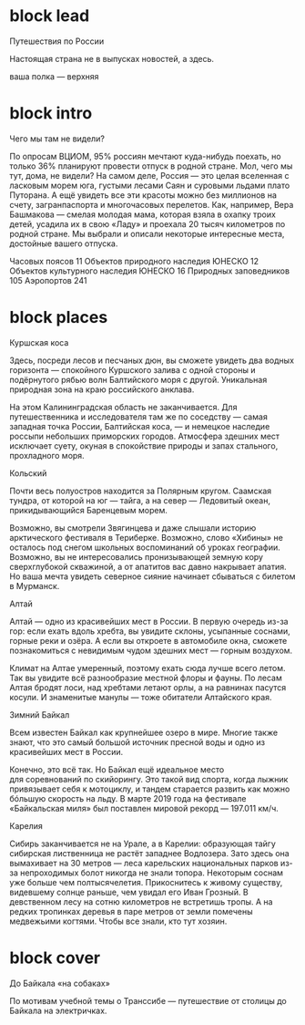 # block lead

Путешествия по России

Настоящая страна не в выпусках 
новостей, а здесь.

ваша полка — верхняя

# block intro

Чего мы там не видели?

По опросам ВЦИОМ, 95% россиян мечтают куда-нибудь поехать, но только 36% планируют провести отпуск в родной стране. Мол, чего мы тут, дома, не видели? На самом деле, Россия — это целая вселенная с ласковым морем юга, густыми лесами Саян и суровыми льдами плато Путорана. А ещё увидеть все эти красоты можно без миллионов на счету, загранпаспорта и многочасовых перелетов. Как, например, Вера Башмакова — смелая молодая мама, которая взяла в охапку троих детей, усадила их в свою «Ладу» и проехала 20 тысяч километров по родной стране. Мы выбрали и описали некоторые интересные места, достойные вашего отпуска.

Часовых поясов 11
Объектов природного наследия ЮНЕСКО 12
Объектов культурного наследия ЮНЕСКО 16
Природных заповедников 105
Аэропортов 241

# block places 

Куршская коса

Здесь, посреди лесов и песчаных дюн, вы сможете увидеть два водных горизонта — спокойного Куршского залива с одной стороны 
и подёрнутого рябью волн Балтийского моря 
с другой. Уникальная природная зона на краю российского анклава.

На этом Калининградская область не заканчивается. Для путешественника 
и исследователя там же по соседству — самая западная точка России, Балтийская коса, — 
и немецкое наследие россыпи небольших приморских городов. Атмосфера здешних мест исключает суету, окуная в спокойствие природы 
и запах стального, прохладного моря.

Кольский

Почти весь полуостров находится за Полярным кругом. Саамская тундра, от которой на юг — 
тайга, а на север — Ледовитый океан, прикидывающийся Баренцевым морем.

Возможно, вы смотрели Звягинцева и даже слышали историю арктического фестиваля 
в Териберке. Возможно, слово «Хибины» не осталось под снегом школьных воспоминаний 
об уроках географии. Возможно, вы не интересовались пронизывающей земную кору сверхглубокой скважиной, а от апатитов вас давно накрывает апатия. Но ваша мечта увидеть северное сияние начинает сбываться с билетом
в Мурманск.

Алтай

Алтай — одно из красивейших мест в России. 
В первую очередь из-за гор: если ехать вдоль хребта, вы увидите склоны, усыпанные соснами, горные реки и озёра. А если вы откроете 
в автомобиле окна, сможете познакомиться 
с невидимым чудом здешних мест — горным воздухом.

Климат на Алтае умеренный, поэтому ехать сюда лучше всего летом. Так вы увидите всё разнообразие местной флоры и фауны. По лесам Алтая бродят лоси, над хребтами летают орлы, 
а на равнинах пасутся косули. И знаменитые манулы — тоже обитатели Алтайского края.

Зимний Байкал

Всем известен Байкал как крупнейшее озеро 
в мире. Многие также знают, что это самый большой источник пресной воды и одно 
из красивейших мест в России.

Конечно, это всё так. Но Байкал ещё идеальное место для соревнований по скийорингу. Это такой вид спорта, когда лыжник привязывает себя к мотоциклу, и тандем старается развить как можно бóльшую скорость на льду. В марте 2019 года на фестивале «Байкальская миля» был поставлен мировой рекорд — 197.011 км/ч.

Карелия

Сибирь заканчивается не на Урале, а в Карелии: образующая тайгу сибирская лиственница не растёт западнее Водлозера. Зато здесь она вымахивает на 30 метров — леса карельских национальных парков из-за непроходимых болот никогда не знали топора. Некоторым соснам уже больше чем полтысячелетия. Прикоснитесь к живому существу, видевшему солнце раньше, чем увидал его Иван Грозный. В девственном лесу на сотню километров не встретишь тропы. А на редких тропинках деревья в паре метров от земли помечены медвежьими когтями. Чтобы все знали, кто тут хозяин.

# block cover

До Байкала «на собаках»

По мотивам учебной темы о Транссибе — путешествие от столицы до Байкала на электричках.

